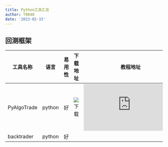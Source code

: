 ```yaml
---
title: Python工具汇总
author: T8840
date: '2023-02-15'
---
```



## 回测框架

| 工具名称       | 语言   | 易用性 | 下载地址 | 教程地址 |
| ------------  | ------ | ------ | ------ | ------ |
| PyAlgoTrade   | python | 好     | ![下载](https://github.com/gbeced/pyalgotrade) | ![教程](http://gbeced.github.io/pyalgotrade/docs/v0.20/html/index.html) |
| backtrader    | python | 好     |
 
